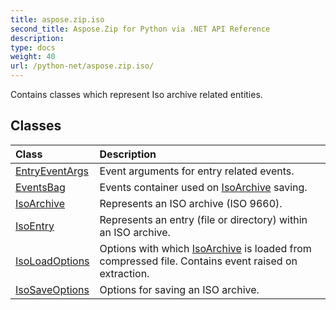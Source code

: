 ```yaml
---
title: aspose.zip.iso
second_title: Aspose.Zip for Python via .NET API Reference
description: 
type: docs
weight: 40
url: /python-net/aspose.zip.iso/
---
```



Contains classes which represent Iso archive related entities.

## Classes
| Class | Description |
| :- | :- |
|[EntryEventArgs](/zip/python-net/aspose.zip.iso/entryeventargs/)|Event arguments for entry related events.|
|[EventsBag](/zip/python-net/aspose.zip.iso/eventsbag/)|Events container used on [IsoArchive](/zip/python-net/aspose.zip.iso/isoarchive/) saving.|
|[IsoArchive](/zip/python-net/aspose.zip.iso/isoarchive/)|Represents an ISO archive (ISO 9660).|
|[IsoEntry](/zip/python-net/aspose.zip.iso/isoentry/)|Represents an entry (file or directory) within an ISO archive.|
|[IsoLoadOptions](/zip/python-net/aspose.zip.iso/isoloadoptions/)|Options with which [IsoArchive](/zip/python-net/aspose.zip.iso/isoarchive/) is loaded from compressed file. Contains event raised on extraction.|
|[IsoSaveOptions](/zip/python-net/aspose.zip.iso/isosaveoptions/)|Options for saving an ISO archive.|

